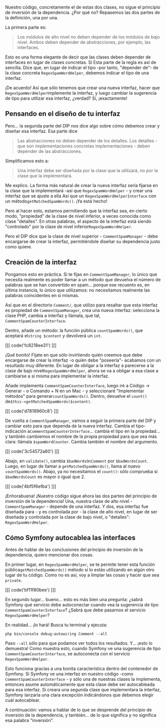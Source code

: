 Nuestro código, concretamente el de estas dos clases, no sigue el principio de inversión de la dependencia. ¿Por qué no? Repasemos las dos partes de la definición, una por una.

La primera parte es:

> Los módulos de alto nivel no deben depender de los módulos de bajo nivel. Ambos deben depender de
> abstracciones, por ejemplo, las interfaces.

Esto es una forma elegante de decir que las clases deben depender de interfaces en lugar de clases concretas. Sí Esta parte de la regla es así de sencilla. Dice que, en lugar de indicar el tipo -por tanto, "depender de"- de la clase concreta `RegexSpamWordHelper`, debemos indicar el tipo de una interfaz.

¡De acuerdo! Así que sólo tenemos que crear una nueva interfaz, hacer que `RegexSpamWordHelper`implemente la interfaz, y luego cambiar la sugerencia de tipo para utilizar esa interfaz, ¿verdad? Sí, ¡exactamente!

## Pensando en el diseño de tu interfaz

Pero... la segunda parte del DIP nos dice algo sobre cómo debemos crear y diseñar esa interfaz. Esa parte dice

> Las abstracciones no deben depender de los detalles. Los detalles -que son implementaciones concretas
> implementaciones - deben depender de las abstracciones.

Simplificamos esto a:

> Una interfaz debe ser diseñada por la clase que la utilizará, no por la
> clase que la implementará.

Me explico. La forma más natural de crear la nueva interfaz sería fijarse en la clase que la implementará -así que `RegexSpamWordHelper` - y crear una interfaz que se ajuste a ella Así que un `RegexSpamWordHelperInterface` con un método`getMatchedSpamWords()`. ¡Ya está hecho!

Pero al hacer esto, estamos permitiendo que la interfaz sea, en cierto modo, "propiedad" de la clase de nivel inferior, a veces conocida como clase "detalles". En otras palabras, el aspecto de la interfaz está siendo "controlado" por la clase de nivel inferior`RegexSpamWordHelper`.

Pero el DIP dice que la clase de nivel superior - `CommentSpamManager` - debe encargarse de crear la interfaz, permitiéndole diseñar su dependencia justo como quiere.

## Creación de la interfaz

Pongamos esto en práctica. Si te fijas en `CommentSpamManager`, lo único que necesita realmente es poder llamar a un método que devuelva el número de palabras que se han convertido en spam... porque ese recuento es, en última instancia, lo único que utilizamos: no necesitamos realmente las palabras coincidentes en sí mismas.

Así que en el directorio `Comment/`, que utilizo para resaltar que esta interfaz es propiedad de `CommentSpamManager`, crea una nueva interfaz: selecciona la clase PHP, cambia a interfaz y llámala, qué tal, `CommentSpamCounterInterface`.

Dentro, añade un método: la función pública `countSpamWords()`, que aceptará el`string $content` y devolverá un `int`.

[[[ code('fc8218ee31') ]]]

¡Qué bonito! Fíjate en que sólo invirtiendo quién creemos que debe encargarse de crear la interfaz -o quién debe "poseerla"- acabamos con un resultado muy diferente. En lugar de obligar a la interfaz a parecerse a la clase de bajo nivel`RegexSpamWordHelper`, ahora se va a obligar a esa clase a cambiarse a sí misma para implementar la interfaz.

Añade implementa `CommentSpamCounterInterface`, luego iré a Código -> Generar - o Comando + N en un Mac - y seleccionaré "Implementar métodos" para generar`countSpamWords()`. Dentro, devuelve el `count()` de`$this->getMatchedSpamWords($content)`.

[[[ code('d7818960c8') ]]]

De vuelta a `CommentSpamManager`, vamos a seguir la primera parte del DIP y cambiar esto para que dependa de la nueva interfaz. Cambia el tipo-indicación a`CommentSpamCounterInterface`... cambia el tipo en la propiedad... y también cambiemos el nombre de la propia propiedad para que sea más clara: llámala `$spamWordCounter`. Cambia también el nombre del argumento.

[[[ code('3c54572a60') ]]]

Abajo, en `validate()`, cambia `$badWordsOnComment` por `$badWordsCount`. Luego, en lugar de llamar a `getMatchedSpamWords()`, llama al nuevo `countSpamWords()`. Abajo, ya no necesitamos el `count()`: sólo comprueba si `$badWordsCount` es mayor o igual que 2.

[[[ code('4bf5f6efba') ]]]

¡Enhorabuena! ¡Nuestro código sigue ahora las dos partes del principio de inversión de la dependencia! Una, nuestra clase de alto nivel - `CommentSpamManager` - depende de una interfaz. Y dos, esa interfaz fue diseñada para - y es controlada por - la clase de alto nivel, en lugar de ser diseñada y controlada por la clase de bajo nivel, o "detalles": `RegexSpamWordHelper`.

## Cómo Symfony autocablea las interfaces

Antes de hablar de las conclusiones del principio de inversión de la dependencia, quiero mencionar dos cosas.

En primer lugar, en `RegexSpamWordHelper`, se te permite tener esta función pública`getMatchedSpamWords()` método si lo estás utilizando en algún otro lugar de tu código. Como no es así, voy a limpiar las cosas y hacer que sea `private`.

[[[ code('bf11f80bee') ]]]

En segundo lugar... bueno... esto es más bien una pregunta: ¿sabrá Symfony qué servicio debe autoconectar cuando vea la sugerencia de tipo `CommentSpamCounterInterface`? ¿Sabrá que debe pasarnos el servicio `RegexSpamWordHelper`?

En realidad... ¡lo hará! Busca tu terminal y ejecuta:

```terminal
php bin/console debug:autowiring Comment --all
```

Paso `--all` sólo para que podamos ver todos los resultados. Y... ¡esto lo demuestra! Como muestra esto, cuando Symfony ve una sugerencia de tipo `CommentSpamCounterInterface`, se autoconecta con el servicio `RegexSpamWordHelper`.

Esto funciona gracias a una bonita característica dentro del contenedor de Symfony. Si Symfony ve una interfaz en nuestro código -como `CommentSpamCounterInterface` - y sólo una de nuestras clases la implementa, entonces asume automáticamente que esta clase debe ser autocableada para esa interfaz. Si creara una segunda clase que implementara la interfaz, Symfony lanzaría una clara excepción indicándonos que debemos elegir cuál autocablear.

A continuación: vamos a hablar de lo que se desprende del principio de inversión de la dependencia, y también... de lo que significa y no significa esa palabra "inversión".
